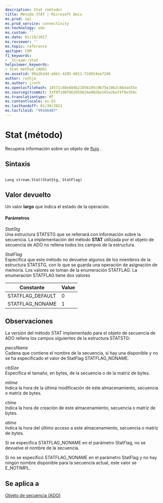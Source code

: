 ```yaml
---
description: Stat (método)
title: Método STAT | Microsoft Docs
ms.prod: sql
ms.prod_service: connectivity
ms.technology: ado
ms.custom: ''
ms.date: 01/19/2017
ms.reviewer: ''
ms.topic: reference
apitype: COM
f1_keywords:
- _Stream::Stat
helpviewer_keywords:
- Stat method [ADO]
ms.assetid: 99a2b2d4-e6b1-4205-b011-72d024ea7240
author: rothja
ms.author: jroth
ms.openlocfilehash: 18571c88e604b21856195c9675e10b2c86dad35e
ms.sourcegitcommit: 33f0f190f962059826e002be165a2bef4f9e350c
ms.translationtype: MT
ms.contentlocale: es-ES
ms.lasthandoff: 01/30/2021
ms.locfileid: "99166487"
---
```

# <a name="stat-method"></a>Stat (método)
Recupera información sobre un objeto de [flujo](./stream-object-ado.md) .  
  
## <a name="syntax"></a>Sintaxis  
  
```  
  
Long stream.Stat(StatStg, StatFlag)  
```  
  
## <a name="return-value"></a>Valor devuelto  
 Un valor **largo** que indica el estado de la operación.  
  
#### <a name="parameters"></a>Parámetros  
 *StatStg*  
 Una estructura STATSTG que se rellenará con información sobre la secuencia. La implementación del método **STAT** utilizada por el objeto de secuencia de ADO no rellena todos los campos de la estructura.  
  
 *StatFlag*  
 Especifica que este método no devuelve algunos de los miembros de la estructura STATSTG, con lo que se guarda una operación de asignación de memoria. Los valores se toman de la enumeración STATFLAG. La enumeración STATFLAG tiene dos valores  
  
|Constante|Value|  
|--------------|-----------|  
|STATFLAG_DEFAULT|0|  
|STATFLAG_NONAME|1|  
  
## <a name="remarks"></a>Observaciones  
 La versión del método STAT implementado para el objeto de secuencia de ADO rellena los campos siguientes de la estructura STATSTG:  
  
 *pwcsName*  
 Cadena que contiene el nombre de la secuencia, si hay una disponible y no se ha especificado el valor de StatFlag STATFLAG_NONAME.  
  
 *cbSize*  
 Especifica el tamaño, en bytes, de la secuencia o de la matriz de bytes.  
  
 *mtime*  
 Indica la hora de la última modificación de este almacenamiento, secuencia o matriz de bytes.  
  
 *ctime*  
 Indica la hora de creación de este almacenamiento, secuencia o matriz de bytes.  
  
 *atime*  
 Indica la hora del último acceso a este almacenamiento, secuencia o matriz de bytes.  
  
 Si se especifica STATFLAG_NONAME en el parámetro StatFlag, no se devuelve el nombre de la secuencia.  
  
 Si no se especificó STATFLAG_NONAME en el parámetro StatFlag y no hay ningún nombre disponible para la secuencia actual, este valor se E_NOTIMPL.  
  
## <a name="applies-to"></a>Se aplica a  
 [Objeto de secuencia (ADO)](./stream-object-ado.md)